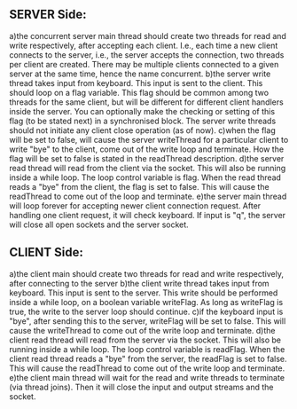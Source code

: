 ## SERVER Side:
  a)the concurrent server main thread should create two threads for read and write respectively, after accepting each client. I.e., each time a new client connects to the server, i.e., the server accepts the connection, two threads per client are created. There may be multiple clients connected to a given server at the same time, hence the name concurrent.
  b)the server write thread takes input from keyboard. This input is sent to the client. This should loop on a flag variable. This flag should be common among two threads for the same client, but will be different for different client handlers inside the server. You can optionally make the checking or setting of this flag (to be stated next) in a synchronised block. The server write threads should not initiate any client close operation (as of now).
  c)when the flag will be set to false, will cause the server writeThread for a particular client to write "bye" to the client, come out of the write loop and terminate. How the flag will be set to false is stated in the readThread description.
  d)the server read thread will read from the client via the socket. This will also be running inside a while loop. The loop control variable is flag. When the read thread reads a "bye" from the client, the flag is set to false. This will cause the readThread to come out of the loop and terminate.
  e)the server main thread will loop forever for accepting newer client connection request. After handling one client request, it will check keyboard. If input is "q", the server will close all open sockets and the server socket.

## CLIENT Side:
  a)the client main should create two threads for read and write respectively, after connecting to the server
  b)the client write thread takes input from keyboard. This input is sent to the server. This write should be performed inside a while loop, on a boolean variable writeFlag. As long as writeFlag is true, the write to the server loop should continue.
  c)if the keyboard input is "bye", after sending this to the server, writeFlag will be set to false. This will cause the writeThread to come out of the write loop and terminate.
  d)the client read thread will read from the server via the socket. This will also be running inside a while loop. The loop control variable is readFlag. When the client read thread reads a "bye" from the server, the readFlag is set to false. This will cause the readThread to come out of the write loop and terminate.
  e)the client main thread will wait for the read and write threads to terminate (via thread joins). Then it will close the input and output streams and the socket.

